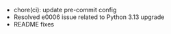 * chore(ci): update pre-commit config
* Resolved e0006 issue related to Python 3.13 upgrade
* README fixes